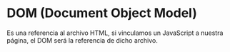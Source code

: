 # DOM (Document Object Model)

Es una referencia al archivo HTML, si vinculamos un JavaScript a nuestra página, el DOM será la referencia de dicho archivo.
